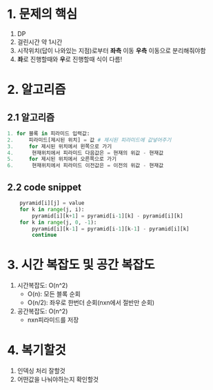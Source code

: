 # 1. 문제의 핵심
1. DP
2. 걸린시간 약 1시간
3. 시작위치(답이 나와있는 지점)로부터 **좌측** 이동 **우측** 이동으로 분리해줘야함
4. **좌**로 진행할때와 **우**로 진행할때 식이 다름!

# 2. 알고리즘
## 2.1 알고리즘
```python
1. for 블록 in 피라미드 입력값:
2.     피라미드[제시된 위치] = 값 # 제시된 피라미드에 값넣어주기
3.     for 제시된 위치에서 왼쪽으로 가기
4.      현재위치에서 피라미드 다음값은 = 현재의 위값 - 현재값
5.     for 제시된 위치에서 오른쪽으로 가기
6.      현재위치에서 피라미드 이전값은 = 이전의 위값 - 현재값 
```
## 2.2 code snippet
```python
    pyramid[i][j] = value
    for k in range(j, i):
        pyramid[i][k+1] = pyramid[i-1][k] - pyramid[i][k]
    for k in range(j, 0, -1):
        pyramid[i][k-1] = pyramid[i-1][k-1] - pyramid[i][k] 
        continue
```


# 3. 시간 복잡도 및 공간 복잡도
1. 시간복잡도: O(n^2)
   - O(n): 모든 블록 순회
   - O(n/2): 좌우로 한번더 순회(nxn에서 절반만 순회)
2. 공간복잡도: O(n^2)
   - nxn피라미드를 저장

# 4. 복기할것
1. 인덱싱 처리 잘할것
2. 어떤값을 나눠야하는지 확인할것